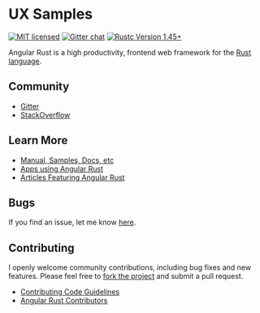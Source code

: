 # UX Samples

<!-- [![API Docs][docrs-badge]][docrs-url]
[![Crates.io][crates-badge]][crates-url] -->
[![MIT licensed][license-badge]][license-url]
[![Gitter chat][gitter-badge]][gitter-url]
[![Rustc Version 1.45+][rust-badge]][rust-url]

[docrs-badge]: https://img.shields.io/docsrs/ux-samples?style=flat-square
[docrs-url]: https://docs.rs/ux-samples/
[crates-badge]: https://img.shields.io/crates/v/ux-samples.svg?style=flat-square
[crates-url]: https://crates.io/crates/ux-samples
[license-badge]: https://img.shields.io/badge/license-MIT-blue.svg?style=flat-square
[license-url]: https://github.com/angular-rust/ux-samples/blob/master/LICENSE
[gitter-badge]: https://img.shields.io/gitter/room/angular_rust/angular_rust.svg?style=flat-square
[gitter-url]: https://gitter.im/angular_rust/angular_rust
[rust-badge]: https://img.shields.io/badge/rustc-1.45-lightgrey.svg?style=flat-square
[rust-url]: https://blog.rust-lang.org/2020/07/16/Rust-1.45.0.html

Angular Rust is a high productivity, frontend web framework for the [Rust language](https://www.rust-lang.org/).

## Community

* [Gitter](https://gitter.im/angular_rust/community)
* [StackOverflow](https://stackoverflow.com/questions/tagged/angular-rust)


## Learn More

* [Manual, Samples, Docs, etc](https://angular-rust.github.io/)
* [Apps using Angular Rust](https://github.com/angular-rust/ux-samples/wiki/Apps-in-the-Wild)
* [Articles Featuring Angular Rust](https://github.com/angular-rust/ux-samples/wiki/Articles)

## Bugs ##
If you find an issue, let me know [here](https://github.com/angular-rust/ux-samples/issues/new).

## Contributing
I openly welcome community contributions, including bug fixes and new features. Please feel free to [fork the project](https://github.com/angular-rust/ux-samples/fork) and submit a pull request.

* [Contributing Code Guidelines](https://github.com/angular-rust/ux-samples/blob/main/CONTRIBUTING.md)
* [Angular Rust Contributors](https://github.com/angular-rust/ux-samples/graphs/contributors)
